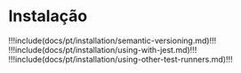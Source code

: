 # Instalação

!!!include(docs/pt/installation/semantic-versioning.md)!!!
!!!include(docs/pt/installation/using-with-jest.md)!!!
!!!include(docs/pt/installation/using-other-test-runners.md)!!!
